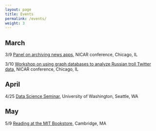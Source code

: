 ```yaml
---
layout: page
title: Events
permalink: /events/
weight: 3
---
```


## March
3/9 [Panel on archiving news apps,](https://ire.org/conferences/nicar18/) NICAR conference, Chicago, IL

3/10 [Workshop on using graph databases to analyze Russian troll Twitter data,](https://ire.org/conferences/nicar18/) NICAR conference, Chicago, IL

## April

4/25 [Data Science Seminar](http://data.uw.edu/seminar/), University of Washington, Seattle, WA

## May

5/9 [Reading at the MIT Bookstore,](https://www.eventbrite.com/e/meredith-broussard-artificial-unintelligence-tickets-41967403634) Cambridge, MA
